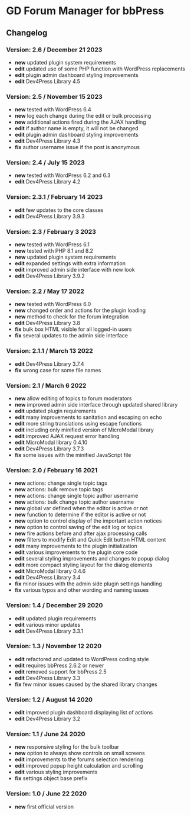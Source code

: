 # GD Forum Manager for bbPress

## Changelog

### Version: 2.6 / December 21 2023

* **new** updated plugin system requirements
* **edit** updated use of some PHP function with WordPress replacements
* **edit** plugin admin dashboard styling improvements
* **edit** Dev4Press Library 4.5

### Version: 2.5 / November 15 2023

* **new** tested with WordPress 6.4
* **new** log each change during the edit or bulk processing
* **new** additional actions fired during the AJAX handling
* **edit** if author name is empty, it will not be changed
* **edit** plugin admin dashboard styling improvements
* **edit** Dev4Press Library 4.3
* **fix** author username issue if the post is anonymous

### Version: 2.4 / July 15 2023

* **new** tested with WordPress 6.2 and 6.3
* **edit** Dev4Press Library 4.2

### Version: 2.3.1 / February 14 2023

* **edit** few updates to the core classes
* **edit** Dev4Press Library 3.9.3

### Version: 2.3 / February 3 2023

* **new** tested with WordPress 6.1
* **new** tested with PHP 8.1 and 8.2
* **new** updated plugin system requirements
* **edit** expanded settings with extra information
* **edit** improved admin side interface with new look
* **edit** Dev4Press Library 3.9.2

### Version: 2.2 / May 17 2022

* **new** tested with WordPress 6.0
* **new** changed order and actions for the plugin loading
* **new** method to check for the forum integration
* **edit** Dev4Press Library 3.8
* **fix** bulk box HTML visible for all logged-in users
* **fix** several updates to the admin side interface

### Version: 2.1.1 / March 13 2022

* **edit** Dev4Press Library 3.7.4
* **fix** wrong case for some file names

### Version: 2.1 / March 6 2022

* **new** allow editing of topics to forum moderators
* **new** improved admin side interface through updated shared library
* **edit** updated plugin requirements
* **edit** many improvements to sanitation and escaping on echo
* **edit** more string translations using escape functions
* **edit** including only minified version of MicroModal library
* **edit** improved AJAX request error handling
* **edit** MicroModal library 0.4.10
* **edit** Dev4Press Library 3.7.3
* **fix** some issues with the minified JavaScript file

### Version: 2.0 / February 16 2021

* **new** actions: change single topic tags
* **new** actions: bulk remove topic tags
* **new** actions: change single topic author username
* **new** actions: bulk change topic author username
* **new** global var defined when the editor is active or not
* **new** function to determine if the editor is active or not
* **new** option to control display of the important action notices
* **new** option to control saving of the edit log or topics
* **new** fire actions before and after ajax processing calls
* **new** filters to modify Edit and Quick Edit button HTML content
* **edit** many improvements to the plugin initialization
* **edit** various improvements to the plugin core code
* **edit** several styling improvements and changes to popup dialog
* **edit** more compact styling layout for the dialog elements
* **edit** MicroModal library 0.4.6
* **edit** Dev4Press Library 3.4
* **fix** minor issues with the admin side plugin settings handling
* **fix** various typos and other wording and naming issues

### Version: 1.4 / December 29 2020

* **edit** updated plugin requirements
* **edit** various minor updates
* **edit** Dev4Press Library 3.3.1

### Version: 1.3 / November 12 2020

* **edit** refactored and updated to WordPress coding style
* **edit** requires bbPress 2.6.2 or newer
* **edit** removed support for bbPress 2.5
* **edit** Dev4Press Library 3.3
* **fix** few minor issues caused by the shared library changes

### Version: 1.2 / August 14 2020

* **edit** improved plugin dashboard displaying list of actions
* **edit** Dev4Press Library 3.2

### Version: 1.1 / June 24 2020

* **new** responsive styling for the bulk toolbar
* **new** option to always show controls on small screens
* **edit** improvements to the forums selection rendering
* **edit** improved popup height calculation and scrolling
* **edit** various styling improvements
* **fix** settings object base prefix

### Version: 1.0 / June 22 2020

* **new** first official version
